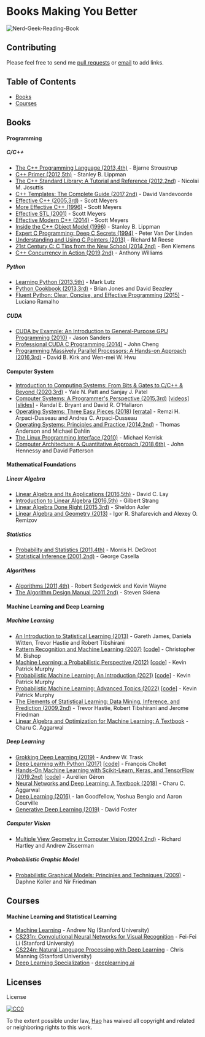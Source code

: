 
# Books Making You Better

![Nerd-Geek-Reading-Book](https://user-images.githubusercontent.com/14138581/54471371-e750ca00-47f2-11e9-8f42-e3f04829aedd.jpg)


## Contributing
Please feel free to send me [pull requests](https://github.com/hao-lh/books-making-you-better/pulls) or [email](mailto:hao.omni@gmail.com) to add links.

## Table of Contents

 - [Books](#books)
 - [Courses](#courses)

## Books

#### Programming

##### C/C++
* [The C++ Programming Language (2013,4th)](http://www.stroustrup.com/4th.html) - Bjarne Stroustrup
* [C++ Primer (2012,5th)](http://www.informit.com/store/c-plus-plus-primer-9780321714114) - Stanley B. Lippman
* [The C++ Standard Library: A Tutorial and Reference (2012,2nd)](http://www.josuttis.com/libbook/) - Nicolai M. Josuttis
* [C++ Templates: The Complete Guide (2017,2nd)](https://www.amazon.com/C-Templates-Complete-Guide-2nd/dp/0321714121) - David Vandevoorde
* [Effective C++ (2005,3rd)](https://www.amazon.com/gp/product/0321334876) - Scott Meyers
* [More Effective C++ (1996)](https://www.amazon.com/gp/product/020163371X) - Scott Meyers
* [Effective STL (2001)](https://www.amazon.com/gp/product/0201749629) - Scott Meyers
* [Effective Modern C++ (2014)](https://www.amazon.com/gp/product/1491903996) - Scott Meyers
* [Inside the C++ Object Model (1996)](https://www.amazon.com/Inside-Object-Model-Stanley-Lippman/dp/0201834545) - Stanley B. Lippman
* [Expert C Programming: Deep C Secrets (1994)](https://www.amazon.com/Expert-Programming-Peter-van-Linden/dp/0131774298) - Peter Van Der Linden
* [Understanding and Using C Pointers (2013)](https://www.amazon.com/Understanding-Using-Pointers-Techniques-Management/dp/1449344186) - Richard M Reese
* [21st Century C: C Tips from the New School (2014,2nd)](https://www.amazon.com/21st-Century-Tips-New-School/dp/1491903899) - Ben Klemens
* [C++ Concurrency in Action (2019,2nd)](https://www.manning.com/books/c-plus-plus-concurrency-in-action-second-edition) - Anthony Williams
##### Python
* [Learning Python (2013,5th)](https://learning-python.com/about-lp.html) - Mark Lutz
* [Python Cookbook (2013,3rd)](http://www.dabeaz.com/cookbook.html) - Brian Jones and David Beazley
* [Fluent Python: Clear, Concise, and Effective Programming (2015)](https://www.amazon.com/Fluent-Python-Concise-Effective-Programming/dp/1491946008) - Luciano Ramalho
##### CUDA
* [CUDA by Example: An Introduction to General-Purpose GPU Programming (2010)](https://www.amazon.com/CUDA-Example-Introduction-General-Purpose-Programming/dp/0131387685/) - Jason Sanders
* [Professional CUDA C Programming (2014)](https://www.amazon.com/Professional-CUDA-Programming-John-Cheng/dp/1118739329/) - John Cheng
* [Programming Massively Parallel Processors: A Hands-on Approach (2016,3rd)](https://www.amazon.com/Programming-Massively-Parallel-Processors-Hands/dp/0128119861) - David B. Kirk and Wen-mei W. Hwu


#### Computer System
* [Introduction to Computing Systems: From Bits & Gates to C/C++ & Beyond (2020,3rd)](https://www.mheducation.com/highered/product/introduction-computing-systems-bits-gates-c-c-beyond-patt-patel/M9781260150537.html) - Yale N. Patt and Sanjay J. Patel
* [Computer Systems: A Programmer's Perspective (2015,3rd)](http://www.csapp.cs.cmu.edu) [[videos]](https://www.youtube.com/playlist?list=PLbY-cFJNzq7z_tQGq-rxtq_n2QQDf5vnM)[[slides]](http://www.cs.cmu.edu/afs/cs/academic/class/15213-f15/www/schedule.html) - Randal E. Bryant and David R. O'Hallaron
* [Operating Systems: Three Easy Pieces (2018)](http://pages.cs.wisc.edu/~remzi/OSTEP/) [[errata]](http://pages.cs.wisc.edu/~remzi/OSTEP/combined.html) - Remzi H. Arpaci-Dusseau and Andrea C. Arpaci-Dusseau
* [Operating Systems: Principles and Practice (2014,2nd)](http://ospp.cs.washington.edu) - Thomas Anderson and Michael Dahlin
* [The Linux Programming Interface (2010)](http://www.man7.org/tlpi/) - Michael Kerrisk
* [Computer Architecture: A Quantitative Approach (2018,6th)](https://www.amazon.com/Computer-Architecture-Quantitative-John-Hennessy/dp/012383872X) - John Hennessy and David Patterson

#### Mathematical Foundations
##### Linear Algebra
* [Linear Algebra and Its Applications (2016,5th)](https://www.pearson.com/us/higher-education/program/Lay-Linear-Algebra-and-Its-Applications-plus-New-My-Lab-Math-with-Pearson-e-Text-Access-Card-Package-5th-Edition/PGM2547338.html?tab=resources) - David C. Lay
* [Introduction to Linear Algebra (2016,5th)](http://math.mit.edu/~gs/linearalgebra/) - Gilbert Strang
* [Linear Algebra Done Right (2015,3rd)](http://linear.axler.net) - Sheldon Axler
* [Linear Algebra and Geometry (2013)](https://link.springer.com/book/10.1007/978-3-642-30994-6) - Igor R. Shafarevich and Alexey O. Remizov

##### Statistics
* [Probability and Statistics (2011,4th)](https://www.amazon.com/Probability-Statistics-4th-Morris-DeGroot/dp/0321500466) - Morris H. DeGroot 
* [Statistical Inference (2001,2nd)](https://www.amazon.com/Statistical-Inference-George-Casella/dp/0534243126) - George Casella

##### Algorithms
* [Algorithms (2011,4th)](https://algs4.cs.princeton.edu/home/) - Robert Sedgewick and Kevin Wayne
* [The Algorithm Design Manual (2011,2nd)](http://www.algorist.com) - Steven Skiena


#### Machine Learning and Deep Learning
##### Machine Learning
* [An Introduction to Statistical Learning (2013)](http://www-bcf.usc.edu/~gareth/ISL/) - Gareth James, Daniela Witten, Trevor Hastie and Robert Tibshirani
* [Pattern Recognition and Machine Learning (2007)](http://research.microsoft.com/en-us/um/people/cmbishop/prml/index.htm) [[code](https://github.com/PRML/PRMLT)] - Christopher M. Bishop
* [Machine Learning: a Probabilistic Perspective (2012)](https://www.cs.ubc.ca/~murphyk/MLbook/) [[code](https://github.com/probml/pmtk3)] - Kevin Patrick Murphy
* [Probabilistic Machine Learning: An Introduction (2021)](https://probml.github.io/pml-book/book1.html) [[code](https://github.com/probml/pyprobml)] -  Kevin Patrick Murphy
* [Probabilistic Machine Learning: Advanced Topics (2022)](https://probml.github.io/pml-book/book2.html) [[code](https://github.com/probml/pyprobml)] -  Kevin Patrick Murphy
* [The Elements of Statistical Learning: Data Mining, Inference, and Prediction (2009,2nd)](https://web.stanford.edu/~hastie/ElemStatLearn/) - Trevor Hastie, Robert Tibshirani and Jerome Friedman
* [Linear Algebra and Optimization for Machine Learning: A Textbook]() - Charu C. Aggarwal

##### Deep Learning
* [Grokking Deep Learning (2019)](https://www.manning.com/books/grokking-deep-learning) - Andrew W. Trask
* [Deep Learning with Python (2017)](https://www.manning.com/books/deep-learning-with-python) [[code](https://github.com/fchollet/deep-learning-with-python-notebooks)] - François Chollet
* [Hands-On Machine Learning with Scikit-Learn, Keras, and TensorFlow (2019,2nd)](https://www.oreilly.com/library/view/hands-on-machine-learning/9781492032632/) [[code](https://github.com/ageron/handson-ml2)] - Aurélien Géron
* [Neural Networks and Deep Learning: A Textbook (2018)](http://www.charuaggarwal.net/neural.htm) - Charu C. Aggarwal
* [Deep Learning (2016)](http://www.deeplearningbook.org) - Ian Goodfellow, Yoshua Bengio and Aaron Courville
* [Generative Deep Learning (2019)](https://www.oreilly.com/library/view/generative-deep-learning/9781492041931/) - David Foster

##### Computer Vision
* [Multiple View Geometry in Computer Vision (2004,2nd)](http://www.robots.ox.ac.uk/~vgg/hzbook/) - Richard Hartley and Andrew Zisserman

##### Probabilistic Graphic Model
* [Probabilistic Graphical Models: Principles and Techniques (2009)](http://pgm.stanford.edu/) - Daphne Koller and Nir Friedman
 
## Courses

#### Machine Learning and Statistical Learning
 * [Machine Learning](https://www.coursera.org/course/ml) - Andrew Ng (Stanford University)
 * [CS231n: Convolutional Neural Networks for Visual Recognition](http://cs231n.stanford.edu) - Fei-Fei Li (Stanford University)
 * [CS224n: Natural Language Processing with Deep Learning](http://web.stanford.edu/class/cs224n/) - Chris Manning (Stanford University)
 * [Deep Learning Specialization](https://www.coursera.org/specializations/deep-learning) - [deeplearning.ai](https://www.deeplearning.ai)

## Licenses
License

[![CC0](http://i.creativecommons.org/p/zero/1.0/88x31.png)](http://creativecommons.org/publicdomain/zero/1.0/)

To the extent possible under law, [Hao](mailto:hao.omni@gmail.com) has waived all copyright and related or neighboring rights to this work.
